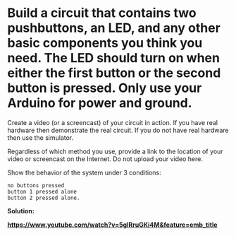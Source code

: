 # Build a circuit that contains two pushbuttons, an LED, and any other basic components you think you need. The LED should turn on when either the first button or the second button is pressed. Only use your Arduino for power and ground.

Create a video (or a screencast) of your circuit in action.
If you have real hardware then demonstrate the real circuit. If you do not have real hardware then use the simulator.

Regardless of which method you use, provide a link to the location of your video or screencast on the Internet. Do not upload your video here.

Show the behavior of the system under 3 conditions:

    no buttons pressed
    button 1 pressed alone
    button 2 pressed alone.


**Solution:**

**https://www.youtube.com/watch?v=5glRruGKi4M&feature=emb_title**
